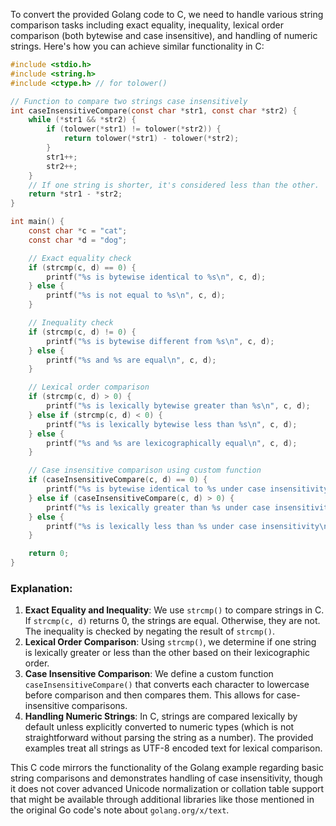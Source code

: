  To convert the provided Golang code to C, we need to handle various string comparison tasks including exact equality, inequality, lexical order comparison (both bytewise and case insensitive), and handling of numeric strings. Here's how you can achieve similar functionality in C:

```c
#include <stdio.h>
#include <string.h>
#include <ctype.h> // for tolower()

// Function to compare two strings case insensitively
int caseInsensitiveCompare(const char *str1, const char *str2) {
    while (*str1 && *str2) {
        if (tolower(*str1) != tolower(*str2)) {
            return tolower(*str1) - tolower(*str2);
        }
        str1++;
        str2++;
    }
    // If one string is shorter, it's considered less than the other.
    return *str1 - *str2;
}

int main() {
    const char *c = "cat";
    const char *d = "dog";

    // Exact equality check
    if (strcmp(c, d) == 0) {
        printf("%s is bytewise identical to %s\n", c, d);
    } else {
        printf("%s is not equal to %s\n", c, d);
    }

    // Inequality check
    if (strcmp(c, d) != 0) {
        printf("%s is bytewise different from %s\n", c, d);
    } else {
        printf("%s and %s are equal\n", c, d);
    }

    // Lexical order comparison
    if (strcmp(c, d) > 0) {
        printf("%s is lexically bytewise greater than %s\n", c, d);
    } else if (strcmp(c, d) < 0) {
        printf("%s is lexically bytewise less than %s\n", c, d);
    } else {
        printf("%s and %s are lexicographically equal\n", c, d);
    }

    // Case insensitive comparison using custom function
    if (caseInsensitiveCompare(c, d) == 0) {
        printf("%s is bytewise identical to %s under case insensitivity\n", c, d);
    } else if (caseInsensitiveCompare(c, d) > 0) {
        printf("%s is lexically greater than %s under case insensitivity\n", c, d);
    } else {
        printf("%s is lexically less than %s under case insensitivity\n", c, d);
    }

    return 0;
}
```

### Explanation:
1. **Exact Equality and Inequality**: We use `strcmp()` to compare strings in C. If `strcmp(c, d)` returns 0, the strings are equal. Otherwise, they are not. The inequality is checked by negating the result of `strcmp()`.
2. **Lexical Order Comparison**: Using `strcmp()`, we determine if one string is lexically greater or less than the other based on their lexicographic order.
3. **Case Insensitive Comparison**: We define a custom function `caseInsensitiveCompare()` that converts each character to lowercase before comparison and then compares them. This allows for case-insensitive comparisons.
4. **Handling Numeric Strings**: In C, strings are compared lexically by default unless explicitly converted to numeric types (which is not straightforward without parsing the string as a number). The provided examples treat all strings as UTF-8 encoded text for lexical comparison.

This C code mirrors the functionality of the Golang example regarding basic string comparisons and demonstrates handling of case insensitivity, though it does not cover advanced Unicode normalization or collation table support that might be available through additional libraries like those mentioned in the original Go code's note about `golang.org/x/text`.

